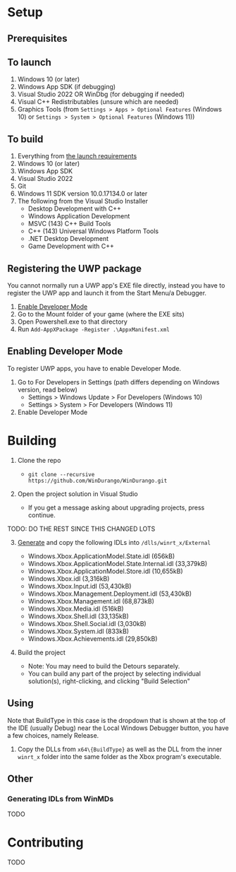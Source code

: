 # Setup

## Prerequisites

## To launch

1. Windows 10 (or later)
2. Windows App SDK (if debugging)
3. Visual Studio 2022 OR WinDbg (for debugging if needed)
4. Visual C++ Redistributables (unsure which are needed)
5. Graphics Tools (from `Settings > Apps > Optional Features` (Windows 10) or `Settings > System > Optional Features` (Windows 11))

## To build

1. Everything from [the launch requirements](#to-launch)
2. Windows 10 (or later)
3. Windows App SDK
4. Visual Studio 2022
5. Git
6. Windows 11 SDK version 10.0.17134.0 or later
7. The following from the Visual Studio Installer
   - Desktop Development with C++
   - Windows Application Development
   - MSVC (143) C++ Build Tools
   - C++ (143) Universal Windows Platform Tools
   - .NET Desktop Development
   - Game Development with C++

## Registering the UWP package

You cannot normally run a UWP app's EXE file directly, instead you have to register the UWP app and launch it from the Start Menu/a Debugger.

1. [Enable Developer Mode](#enabling-developer-mode)
2. Go to the Mount folder of your game (where the EXE sits)
3. Open Powershell.exe to that directory
4. Run `Add-AppXPackage -Register .\AppxManifest.xml`

## Enabling Developer Mode

To register UWP apps, you have to enable Developer Mode.

1. Go to For Developers in Settings (path differs depending on Windows version, read below)
   - Settings > Windows Update > For Developers (Windows 10)
   - Settings > System > For Developers (Windows 11)
2. Enable Developer Mode

# Building

1. Clone the repo  
   - `git clone --recursive https://github.com/WinDurango/WinDurango.git`


2. Open the project solution in Visual Studio   
   - If you get a message asking about upgrading projects, press continue.

TODO: DO THE REST SINCE THIS CHANGED LOTS

3. [Generate](#generating-idls-from-winmds) and copy the following IDLs into `/dlls/winrt_x/External`
   - Windows.Xbox.ApplicationModel.State.idl (656kB)
   - Windows.Xbox.ApplicationModel.State.Internal.idl (33,379kB)
   - Windows.Xbox.ApplicationModel.Store.idl (10,655kB)
   - Windows.Xbox.idl (3,316kB)
   - Windows.Xbox.Input.idl (53,430kB)
   - Windows.Xbox.Management.Deployment.idl (53,430kB)
   - Windows.Xbox.Management.idl (68,873kB)
   - Windows.Xbox.Media.idl (516kB)
   - Windows.Xbox.Shell.idl (33,135kB)
   - Windows.Xbox.Shell.Social.idl (3,030kB)
   - Windows.Xbox.System.idl (833kB)
   - Windows.Xbox.Achievements.idl (29,850kB)


4. Build the project   
   - Note: You may need to build the Detours separately.
   - You can build any part of the project by selecting individual solution(s), right-clicking, and clicking "Build Selection"

## Using
Note that BuildType in this case is the dropdown that is shown at the top of the IDE (usually Debug) near the Local Windows Debugger button, you have a few choices, namely Release.
1. Copy the DLLs from `x64\{BuildType}` as well as the DLL from the inner `winrt_x` folder into the same folder as the Xbox program's executable. 
   
## Other
### Generating IDLs from WinMDs
TODO

# Contributing
TODO